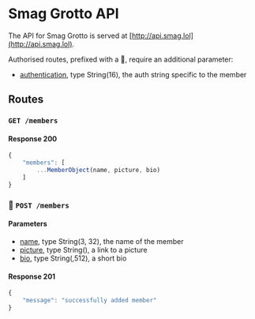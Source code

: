 # Smag Grotto API

The API for Smag Grotto is served at [http://api.smag.lol](http://api.smag.lol).

Authorised routes, prefixed with a 🔐, require an additional parameter:
- <u>authentication</u>, type String(16), the auth string specific to the member

## Routes

### `GET /members`
#### Response 200
```js
{
	"members": [
		...MemberObject(name, picture, bio)
	]
}
```
### 🔐 `POST /members`
#### Parameters
- <u>name</u>, type String(3, 32), the name of the member
- <u>picture</u>, type String(), a link to a picture
- <u>bio</u>, type String(,512), a short bio
#### Response 201
```js
{
	"message": "successfully added member"
}
```